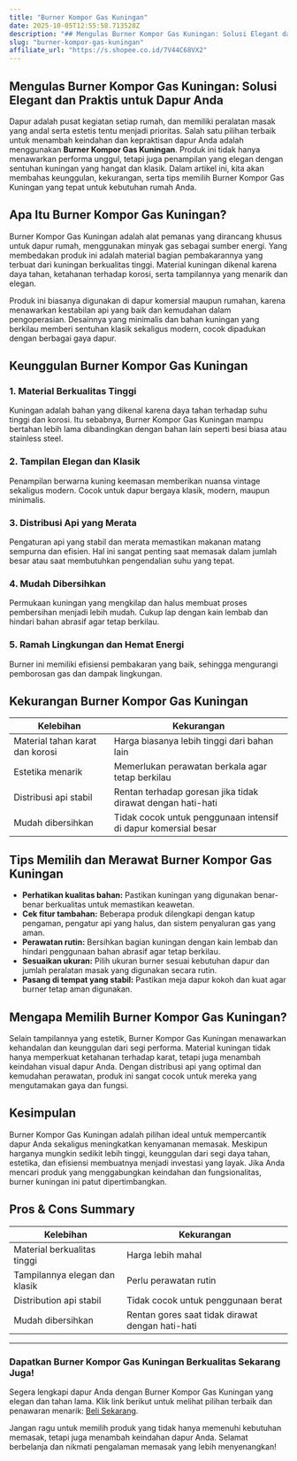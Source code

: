 ```yaml
---
title: "Burner Kompor Gas Kuningan"
date: 2025-10-05T12:55:58.713528Z
description: "## Mengulas Burner Kompor Gas Kuningan: Solusi Elegant dan Praktis untuk Dapur Anda..."
slug: "burner-kompor-gas-kuningan"
affiliate_url: "https://s.shopee.co.id/7V44C68VX2"
---
```

## Mengulas Burner Kompor Gas Kuningan: Solusi Elegant dan Praktis untuk Dapur Anda

Dapur adalah pusat kegiatan setiap rumah, dan memiliki peralatan masak yang andal serta estetis tentu menjadi prioritas. Salah satu pilihan terbaik untuk menambah keindahan dan kepraktisan dapur Anda adalah menggunakan **Burner Kompor Gas Kuningan**. Produk ini tidak hanya menawarkan performa unggul, tetapi juga penampilan yang elegan dengan sentuhan kuningan yang hangat dan klasik. Dalam artikel ini, kita akan membahas keunggulan, kekurangan, serta tips memilih Burner Kompor Gas Kuningan yang tepat untuk kebutuhan rumah Anda.

## Apa Itu Burner Kompor Gas Kuningan?

Burner Kompor Gas Kuningan adalah alat pemanas yang dirancang khusus untuk dapur rumah, menggunakan minyak gas sebagai sumber energi. Yang membedakan produk ini adalah material bagian pembakarannya yang terbuat dari kuningan berkualitas tinggi. Material kuningan dikenal karena daya tahan, ketahanan terhadap korosi, serta tampilannya yang menarik dan elegan.

Produk ini biasanya digunakan di dapur komersial maupun rumahan, karena menawarkan kestabilan api yang baik dan kemudahan dalam pengoperasian. Desainnya yang minimalis dan bahan kuningan yang berkilau memberi sentuhan klasik sekaligus modern, cocok dipadukan dengan berbagai gaya dapur.

## Keunggulan Burner Kompor Gas Kuningan

### 1. Material Berkualitas Tinggi  
Kuningan adalah bahan yang dikenal karena daya tahan terhadap suhu tinggi dan korosi. Itu sebabnya, Burner Kompor Gas Kuningan mampu bertahan lebih lama dibandingkan dengan bahan lain seperti besi biasa atau stainless steel.

### 2. Tampilan Elegan dan Klasik  
Penampilan berwarna kuning keemasan memberikan nuansa vintage sekaligus modern. Cocok untuk dapur bergaya klasik, modern, maupun minimalis.

### 3. Distribusi Api yang Merata  
Pengaturan api yang stabil dan merata memastikan makanan matang sempurna dan efisien. Hal ini sangat penting saat memasak dalam jumlah besar atau saat membutuhkan pengendalian suhu yang tepat.

### 4. Mudah Dibersihkan  
Permukaan kuningan yang mengkilap dan halus membuat proses pembersihan menjadi lebih mudah. Cukup lap dengan kain lembab dan hindari bahan abrasif agar tetap berkilau.

### 5. Ramah Lingkungan dan Hemat Energi  
Burner ini memiliki efisiensi pembakaran yang baik, sehingga mengurangi pemborosan gas dan dampak lingkungan.

## Kekurangan Burner Kompor Gas Kuningan

| Kelebihan | Kekurangan |
|--------------|--------------|
| Material tahan karat dan korosi | Harga biasanya lebih tinggi dari bahan lain |
| Estetika menarik | Memerlukan perawatan berkala agar tetap berkilau |
| Distribusi api stabil | Rentan terhadap goresan jika tidak dirawat dengan hati-hati |
| Mudah dibersihkan | Tidak cocok untuk penggunaan intensif di dapur komersial besar |

## Tips Memilih dan Merawat Burner Kompor Gas Kuningan

- **Perhatikan kualitas bahan:** Pastikan kuningan yang digunakan benar-benar berkualitas untuk memastikan keawetan.
- **Cek fitur tambahan:** Beberapa produk dilengkapi dengan katup pengaman, pengatur api yang halus, dan sistem penyaluran gas yang aman.
- **Perawatan rutin:** Bersihkan bagian kuningan dengan kain lembab dan hindari penggunaan bahan abrasif agar tetap berkilau.
- **Sesuaikan ukuran:** Pilih ukuran burner sesuai kebutuhan dapur dan jumlah peralatan masak yang digunakan secara rutin.
- **Pasang di tempat yang stabil:** Pastikan meja dapur kokoh dan kuat agar burner tetap aman digunakan.

## Mengapa Memilih Burner Kompor Gas Kuningan?

Selain tampilannya yang estetik, Burner Kompor Gas Kuningan menawarkan kehandalan dan keunggulan dari segi performa. Material kuningan tidak hanya memperkuat ketahanan terhadap karat, tetapi juga menambah keindahan visual dapur Anda. Dengan distribusi api yang optimal dan kemudahan perawatan, produk ini sangat cocok untuk mereka yang mengutamakan gaya dan fungsi.

## Kesimpulan

Burner Kompor Gas Kuningan adalah pilihan ideal untuk mempercantik dapur Anda sekaligus meningkatkan kenyamanan memasak. Meskipun harganya mungkin sedikit lebih tinggi, keunggulan dari segi daya tahan, estetika, dan efisiensi membuatnya menjadi investasi yang layak. Jika Anda mencari produk yang menggabungkan keindahan dan fungsionalitas, burner kuningan ini patut dipertimbangkan.

## Pros & Cons Summary

| Kelebihan | Kekurangan |
|--------------|--------------|
| Material berkualitas tinggi | Harga lebih mahal |
| Tampilannya elegan dan klasik | Perlu perawatan rutin |
| Distribution api stabil | Tidak cocok untuk penggunaan berat |
| Mudah dibersihkan | Rentan gores saat tidak dirawat dengan hati-hati |

---

### Dapatkan Burner Kompor Gas Kuningan Berkualitas Sekarang Juga!

Segera lengkapi dapur Anda dengan Burner Kompor Gas Kuningan yang elegan dan tahan lama. Klik link berikut untuk melihat pilihan terbaik dan penawaran menarik: [Beli Sekarang](https://s.shopee.co.id/7V44C68VX2).

Jangan ragu untuk memilih produk yang tidak hanya memenuhi kebutuhan memasak, tetapi juga menambah keindahan dapur Anda. Selamat berbelanja dan nikmati pengalaman memasak yang lebih menyenangkan!